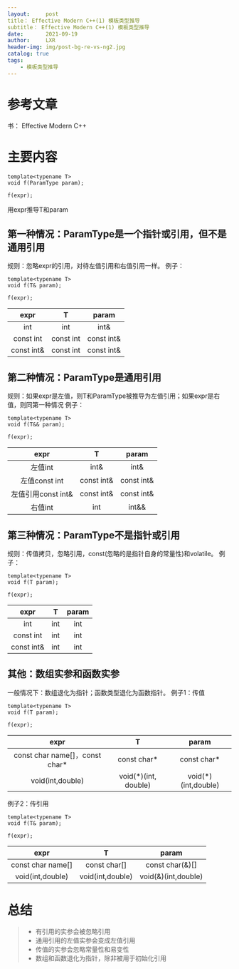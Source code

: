 ```yaml
---
layout:     post
title： Effective Modern C++(1) 模板类型推导
subtitle： Effective Modern C++(1) 模板类型推导
date:       2021-09-19
author:     LXR
header-img: img/post-bg-re-vs-ng2.jpg
catalog: true
tags:
    - 模板类型推导
---
```


# 参考文章
书： Effective Modern C++

# 主要内容
```
template<typename T>
void f(ParamType param);

f(expr);
```
用expr推导T和param

## 第一种情况：ParamType是一个指针或引用，但不是通用引用
规则：忽略expr的引用，对待左值引用和右值引用一样。
例子：
```
template<typename T>
void f(T& param);

f(expr);
```
| expr | T | param |
| :---: | :---: | :---: |
| int | int | int& |
| const int | const int | const int& |
| const int& | const int | const int& |

## 第二种情况：ParamType是通用引用
规则：如果expr是左值，则T和ParamType被推导为左值引用；如果expr是右值，则同第一种情况
例子：
```
template<typename T>
void f(T&& param);

f(expr);
```
| expr | T | param |
| :---: | :---: | :---: |
| 左值int | int& | int& |
| 左值const int | const int& | const int& |
| 左值引用const int& | const int& | const int& |
| 右值int | int | int&& |

## 第三种情况：ParamType不是指针或引用
规则：传值拷贝，忽略引用，const(忽略的是指针自身的常量性)和volatile。
例子：
```
template<typename T>
void f(T param);

f(expr);
```
| expr | T | param |
| :---: | :---: | :---: |
| int | int | int |
| const int | int | int |
| const int& | int | int |

## 其他：数组实参和函数实参
一般情况下：数组退化为指针；函数类型退化为函数指针。
例子1：传值
```
template<typename T>
void f(T param);

f(expr);
```
| expr | T | param |
| :---: | :---: | :---: |
| const char name[]，const char*  | const char* | const char*   |
| void(int,double) | void(*)(int, double) | void(*)(int,double) |
例子2：传引用
```
template<typename T>
void f(T& param);

f(expr);
```
| expr | T | param |
| :---: | :---: | :---: |
| const char name[] | const char[] | const char(&)[] |
| void(int,double) | void(int,double) | void(&)(int,double) |

# 总结
>* 有引用的实参会被忽略引用
>* 通用引用的左值实参会变成左值引用
>* 传值的实参会忽略常量性和易变性
>* 数组和函数退化为指针，除非被用于初始化引用
